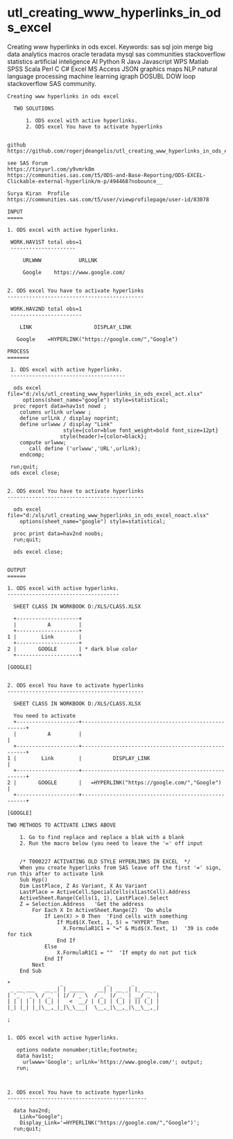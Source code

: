 # utl_creating_www_hyperlinks_in_ods_excel
Creating www hyperlinks in ods excel.  Keywords: sas sql join merge big data analytics macros oracle teradata mysql sas communities stackoverflow statistics artificial inteligence AI Python R Java Javascript WPS Matlab SPSS Scala Perl C C# Excel MS Access JSON graphics maps NLP natural language processing machine learning igraph DOSUBL DOW loop stackoverflow SAS community.

    Creating www hyperlinks in ods excel

      TWO SOLUTIONS

          1. ODS excel with active hyperlinks.
          2. ODS excel You have to activate hyperlinks


    github
    https://github.com/rogerjdeangelis/utl_creating_www_hyperlinks_in_ods_excel

    see SAS Forum
    https://tinyurl.com/y9vmrk8m
    https://communities.sas.com/t5/ODS-and-Base-Reporting/ODS-EXCEL-Clickable-external-hyperlink/m-p/494468?nobounce__

    Surya Kiran  Profile
    https://communities.sas.com/t5/user/viewprofilepage/user-id/83078

    INPUT
    =====

    1. ODS excel with active hyperlinks.

     WORK.HAV1ST total obs=1
     ---------------------

         URLWWW            URLLNK

         Google    https://www.google.com/


    2. ODS excel You have to activate hyperlinks
    --------------------------------------------

     WORK.HAV2ND total obs=1
     -----------------------

        LINK                    DISPLAY_LINK

       Google    =HYPERLINK("https://google.com/","Google")

    PROCESS
    =======

     1. ODS excel with active hyperlinks.
     -------------------------------------

      ods excel file="d:/xls/utl_creating_www_hyperlinks_in_ods_excel_act.xlsx"
         options(sheet_name="google") style=statistical;
      proc report data=hav1st nowd ;
        columns urlLnk urlwww ;
        define urlLnk / display noprint;
        define urlwww / display "Link"
                      style={color=blue font_weight=bold font_size=12pt}
                     style(header)={color=black};
        compute urlwww;
           call define ('urlwww','URL',urlLnk);
        endcomp;

     run;quit;
     ods excel close;


    2. ODS excel You have to activate hyperlinks
    --------------------------------------------

      ods excel file="d:/xls/utl_creating_www_hyperlinks_in_ods_excel_noact.xlsx"
        options(sheet_name="google") style=statistical;

      proc print data=hav2nd noobs;
      run;quit;

      ods excel close;


    OUTPUT
    ======

    1. ODS excel with active hyperlinks.
    ------------------------------------

      SHEET CLASS IN WORKBOOK D:/XLS/CLASS.XLSX

      +--------------------+
      |          A         |
      +--------------------+
    1 |        Link        |
      +--------------------+
    2 |       GOOGLE       | * dark blue color
      +--------------------+

    [GOOGLE]


    2. ODS excel You have to activate hyperlinks
    --------------------------------------------

      SHEET CLASS IN WORKBOOK D:/XLS/CLASS.XLSX

      You need to activate
      +--------------------+----------------------------------------------------+
      |          A         |                                                    |
      +--------------------+----------------------------------------------------+
    1 |        Link        |          DISPLAY_LINK                              |
      +--------------------+----------------------------------------------------+
    2 |       GOOGLE       |   =HYPERLINK("https://google.com/","Google")       |
      +--------------------+----------------------------------------------------+

    [GOOGLE]

    TWO METHODS TO ACTIVATE LINKS ABOVE

        1. Go to find replace and replace a blak with a blank
        2. Run the macro below (you need to leave the '=' off input


        /* T000227 ACTIVATING OLD STYLE HYPERLINKS IN EXCEL  */
        When you create hyperlinks from SAS leave off the first '=' sign, run this after to activate link
        Sub Hyp()
        Dim LastPlace, Z As Variant, X As Variant
        LastPlace = ActiveCell.SpecialCells(xlLastCell).Address
        ActiveSheet.Range(Cells(1, 1), LastPlace).Select
        Z = Selection.Address   'Get the address
            For Each X In ActiveSheet.Range(Z)  'Do while
                If Len(X) > 0 Then  'Find cells with something
                    If Mid$(X.Text, 1, 5) = "HYPER" Then
                      X.FormulaR1C1 = "=" & Mid$(X.Text, 1)  '39 is code for tick
                    End If
                Else
                    X.FormulaR1C1 = ""  'If empty do not put tick
                End If
            Next
        End Sub

    *                _              _       _
     _ __ ___   __ _| | _____    __| | __ _| |_ __ _
    | '_ ` _ \ / _` | |/ / _ \  / _` |/ _` | __/ _` |
    | | | | | | (_| |   <  __/ | (_| | (_| | || (_| |
    |_| |_| |_|\__,_|_|\_\___|  \__,_|\__,_|\__\__,_|

    ;


    1. ODS excel with active hyperlinks.

       options nodate nonumber;title;footnote;
       data hav1st;
         urlwww='Google'; urlLnk='https://www.google.com/'; output;
       run;



    2. ODS excel You have to activate hyperlinks
    ---------------------------------------------

      data hav2nd;
        Link="Google";
        Display_Link='=HYPERLINK("https://google.com/","Google")';
      run;quit;



